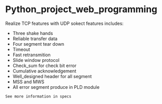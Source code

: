 # Python_project_web_programming
Realize TCP features with UDP sokect
features includes:
* Three shake hands
* Reliable transfer data
* Four segment tear down
* Timeout
* Fast retransmition
* Slide window protocol
* Check_sum for check bit error
* Cumulative acknowledgement
* Well_designed header for all segment
* MSS and MWS
* All error segment produce in PLD module

`See more information in specs`
